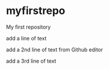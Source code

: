 # myfirstrepo
My first repository

add a line of text

add a 2nd line of text from Github editor

add a 3rd line of text